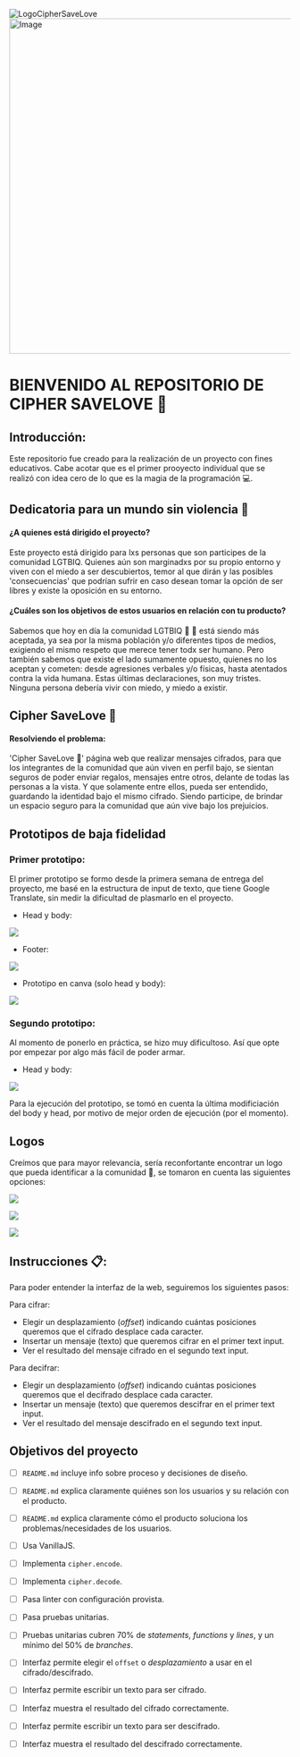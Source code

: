 ![LogoCipherSaveLove](src/img/logolast.png)<img src="logolast.png" alt="Image" width="800" height="600" style="display: block; margin: 0 auto"/>

# BIENVENIDO AL REPOSITORIO DE CIPHER SAVELOVE :rainbow:

## Introducción:

Este repositorio fue creado para la realización de un proyecto con fines educativos. Cabe acotar que es el primer prooyecto individual que se realizó con idea cero de lo que es la magia de la programación :computer:.

## Dedicatoria para un mundo sin violencia :green_heart:

#### ¿A quienes está dirigido el proyecto?

Este proyecto está dirigido para lxs personas que son participes de la comunidad LGTBIQ. Quienes aún son marginadxs por su propio entorno y viven con el miedo a ser descubiertos, temor al que dirán y las posibles 'consecuencias' que podrían sufrir en caso desean tomar la opción de ser libres y existe la oposición en su entorno.

#### ¿Cuáles son los objetivos de estos usuarios en relación con tu producto?

Sabemos que hoy en día la comunidad LGTBIQ :two_men_holding_hands: :two_women_holding_hands: está siendo más aceptada, ya sea por la misma población y/o diferentes tipos de medios, exigiendo el mismo respeto que merece tener todx ser humano. Pero también sabemos que existe el lado sumamente opuesto, quienes no los aceptan y cometen: desde agresiones verbales y/o físicas, hasta atentados contra la vida humana. Estas últimas declaraciones, son muy tristes. Ninguna persona debería vivir con miedo, y miedo a existir.

## Cipher SaveLove :rainbow:

#### Resolviendo el problema:

'Cipher SaveLove :rainbow:' página web que realizar mensajes cifrados, para que los integrantes de la comunidad que aún viven en perfil bajo, se sientan seguros de poder enviar regalos, mensajes entre otros, delante de todas las personas a la vista. Y que solamente entre ellos, pueda ser entendido, guardando la identidad bajo el mismo cifrado. Siendo participe, de brindar un espacio seguro para la comunidad que aún vive bajo los prejuicios.

## Prototipos de baja fidelidad

###  Primer prototipo:

El primer prototipo se formo desde la primera semana de entrega del proyecto, me basé en la estructura de input de texto, que tiene Google Translate, sin medir la dificultad de plasmarlo en el proyecto.

* Head y body:

![](src/img/headnbodyfirst.png)

* Footer:

![](src/img/footer.png)

* Prototipo en canva (solo head y body):

![](src/img/headynbodyfirstcanva.png)

### Segundo prototipo:

Al momento de ponerlo en práctica, se hizo muy dificultoso. Así que opte por empezar por algo más fácil de poder armar.

* Head y body:

![](src/img/headynbodylastpng)

Para la ejecución del prototipo, se tomó en cuenta la última modificiación del body y head, por motivo de mejor orden de ejecución (por el momento).

## Logos

Creímos que para mayor relevancia, sería reconfortante encontrar un logo que pueda identificar a la comunidad :rainbow:, se tomaron en cuenta las siguientes opciones:

![](src/img/logo1.png)

![](src/img/logo2.png)

![](src/img/imgrefe.png)


## Instrucciones :clipboard::

Para poder entender la interfaz de la web, seguiremos los siguientes pasos:

Para cifrar:

* Elegir un desplazamiento (_offset_) indicando cuántas posiciones queremos que el cifrado desplace cada caracter.
* Insertar un mensaje (texto) que queremos cifrar en el primer text input.
* Ver el resultado del mensaje cifrado en el segundo text input.

Para decifrar:

* Elegir un desplazamiento (_offset_) indicando cuántas posiciones queremos que el decifrado desplace cada caracter.
* Insertar un mensaje (texto) que queremos descifrar en el primer text input.
* Ver el resultado del mensaje descifrado en el segundo text input.

## Objetivos del proyecto

* [ ] `README.md` incluye info sobre proceso y decisiones de diseño.
* [ ] `README.md` explica claramente quiénes son los usuarios y su relación con
  el producto.
* [ ] `README.md` explica claramente cómo el producto soluciona los
  problemas/necesidades de los usuarios.
* [ ] Usa VanillaJS.
* [ ] Implementa `cipher.encode`.
* [ ] Implementa `cipher.decode`.
* [ ] Pasa linter con configuración provista.
* [ ] Pasa pruebas unitarias.
* [ ] Pruebas unitarias cubren 70% de _statements_, _functions_ y _lines_, y un
  mínimo del 50% de _branches_.
* [ ] Interfaz permite elegir el `offset` o _desplazamiento_ a usar en el
  cifrado/descifrado.
* [ ] Interfaz permite escribir un texto para ser cifrado.
* [ ] Interfaz muestra el resultado del cifrado correctamente.
* [ ] Interfaz permite escribir un texto para ser descifrado.
* [ ] Interfaz muestra el resultado del descifrado correctamente.


